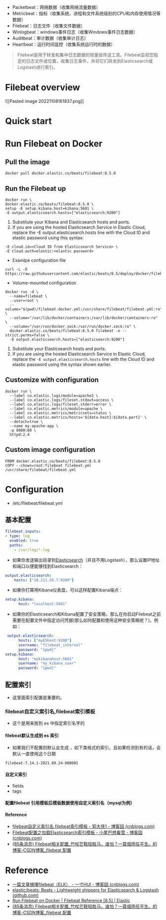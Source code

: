 -   Packetbeat：网络数据（收集网络流量数据）
-   Metricbeat：指标（收集系统、进程和文件系统级别的CPU和内存使用情况等数据）
-   Filebeat：日志文件（收集文件数据）
-   Winlogbeat：windows事件日志（收集Windows事件日志数据）
-   Auditbeat：审计数据（收集审计日志）
-   Heartbeat：运行时间监控（收集系统运行时的数据）

> Filebeat是用于转发和集中日志数据的轻量级传送工具。Filebeat监视您指定的日志文件或位置，收集日志事件，并将它们转发到Elasticsearch或 Logstash进行索引。

# Filebeat overview

![[Pasted image 20221108161837.png]]

# Quick start



# Run Filebeat on Docker
## Pull the image
```shell
docker pull docker.elastic.co/beats/filebeat:8.5.0
```
## Run the Filebeat up
```shell
docker run \
docker.elastic.co/beats/filebeat:8.5.0 \
setup -E setup.kibana.host=kibana:5601 \
-E output.elasticsearch.hosts=["elasticsearch:9200"]  
```
1. Substitute your Kibana and Elasticsearch hosts and ports.
2. If you are using the hosted Elasticsearch Service in Elastic Cloud, replace the -E output.elasticsearch.hosts line with the Cloud ID and elastic password using this syntax:

```shell
-E cloud.id=<Cloud ID from Elasticsearch Service> \
-E cloud.auth=elastic:<elastic password>
```

- Examlpe configuration file
```shell
curl -L -O https://raw.githubusercontent.com/elastic/beats/8.5/deploy/docker/filebeat.docker.yml
```
- Volume-mounted configuration
```shell
docker run -d \
  --name=filebeat \
  --user=root \
  --volume="$(pwd)/filebeat.docker.yml:/usr/share/filebeat/filebeat.yml:ro" \
  --volume="/var/lib/docker/containers:/var/lib/docker/containers:ro" \
  --volume="/var/run/docker.sock:/var/run/docker.sock:ro" \
  docker.elastic.co/beats/filebeat:8.5.0 filebeat -e --strict.perms=false \
  -E output.elasticsearch.hosts=["elasticsearch:9200"]
```
1. Substitute your Elasticsearch hosts and ports.
2. If you are using the hosted Elasticsearch Service in Elastic Cloud, replace the `-E output.elasticsearch.hosts` line with the Cloud ID and elastic password using the syntax shown earlier.

## Customize with configuration
```shell
docker run \
  --label co.elastic.logs/module=apache2 \
  --label co.elastic.logs/fileset.stdout=access \
  --label co.elastic.logs/fileset.stderr=error \
  --label co.elastic.metrics/module=apache \
  --label co.elastic.metrics/metricsets=status \
  --label co.elastic.metrics/hosts='${data.host}:${data.port}' \
  --detach=true \
  --name my-apache-app \
  -p 8080:80 \
  httpd:2.4
```


## Custom image configuration
```shell
FROM docker.elastic.co/beats/filebeat:8.5.0
COPY --chown=root:filebeat filebeat.yml /usr/share/filebeat/filebeat.yml
```
# Configuration
-  /etc/filebeat/filebeat.yml

## 基本配置
```yml
filebeat.inputs:
- type: log
  enabled: true
  paths:
    - /var/log/*.log
```

- 如果你发送输出目录到[Elasticsearch](https://so.csdn.net/so/search?q=Elasticsearch&spm=1001.2101.3001.7020)（并且不用Logstash），那么设置IP地址和端口以便能够找到Elasticsearch：

```yml
output.elasticsearch:
    hosts: ["10.211.55.7:9200"]
```
- 如果你打算用Kibana仪表盘，可以这样配置Kibana端点：
```yml
setup.kibana:
      host: "localhost:5601"
```
- 如果你的Elasticsearch和Kibana配置了安全策略，那么在你启动Filebeat之前需要在配置文件中指定访问凭据(那么如何配置和使用这种安全策略呢？)。例如：
```yml
 output.elasticsearch:
      hosts: ["myEShost:9200"]
      username: "filebeat_internal"
      password: "{pwd}" 
setup.kibana:
      host: "mykibanahost:5601"
      username: "my_kibana_user"  
      password: "{pwd}"
```
## 配置索引
- 这里面索引配置是重要的。

### filebeat自定义索引名,filebeat索引模板
-  这个是用来放到 es 中指定索引名字的

#### filebeat默认生成到 es 索引
- 如果我们不配置则默认会生成 ，如下类格式的索引，且如果检测到有的话，会默认一直使用这个日期
```shell
filebeat-7.14.1-2021.09.24-000001
```
#### 自定义索引
- fields
- tags

#### 配置filebeat 引用模板后模板数据使用自定义索引名（mysql为例）

#### Reference
- [filebeat自定义索引名,filebeat索引模板 - 郭大侠1 - 博客园 (cnblogs.com)](https://www.cnblogs.com/gered/p/15386300.html#!comments)
- [Filebeat配置之加载Elasticsearch索引模板 - 小尾巴想看雪 - 博客园 (cnblogs.com)](https://www.cnblogs.com/qinwengang/p/10980871.html)
- [(85条消息) Filebeat相关配置_竹杖芒鞋轻胜马，谁怕？一蓑烟雨任平生。的博客-CSDN博客_filebeat 配置](https://blog.csdn.net/qq_21127151/article/details/113112198?ops_request_misc=&request_id=&biz_id=102&spm=1018.2226.3001.4187)

# Reference
- [一篇文章搞懂filebeat（ELK） - 一寸HUI - 博客园 (cnblogs.com)](https://www.cnblogs.com/zsql/p/13137833.html)
- [elastic/beats: Beats - Lightweight shippers for Elasticsearch & Logstash (github.com)](https://github.com/elastic/beats)
- [Run Filebeat on Docker | Filebeat Reference [8.5] | Elastic](https://www.elastic.co/guide/en/beats/filebeat/current/running-on-docker.html)
- [(85条消息) Filebeat相关配置_竹杖芒鞋轻胜马，谁怕？一蓑烟雨任平生。的博客-CSDN博客_filebeat 配置](https://blog.csdn.net/qq_21127151/article/details/113112198?ops_request_misc=&request_id=&biz_id=102&spm=1018.2226.3001.4187)

